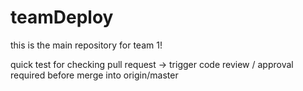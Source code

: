# teamDeploy

this is the main repository for team 1!

quick test for checking pull request -> trigger code review / approval required before merge into origin/master
